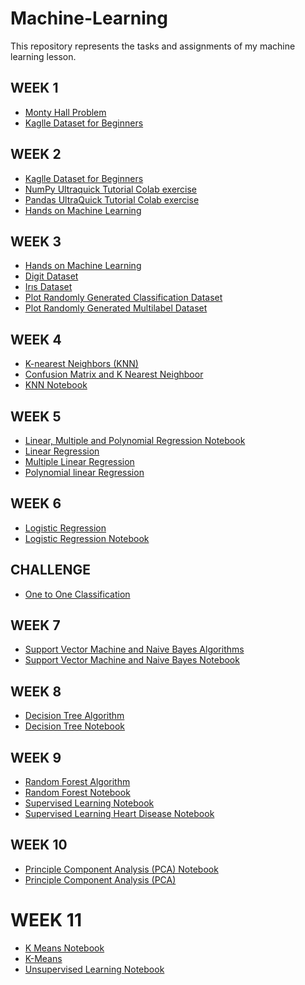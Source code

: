 # Machine-Learning
This repository represents the tasks and assignments of my machine learning lesson.

## WEEK 1
* [Monty Hall Problem](Monty_Hall_problem.ipynb)
* [Kaglle Dataset for Beginners](basic_informations_in_machine_learning_step_1.ipynb)

## WEEK 2
* [Kaglle Dataset for Beginners](basic_informations_in_machine_learning.ipynb)
* [NumPy Ultraquick Tutorial Colab exercise](working_on_numpy_library_with_arrays.ipynb)
* [Pandas UltraQuick Tutorial Colab exercise](working_on_pandas_library_with_data_frames.ipynb)
* [Hands on Machine Learning](hands_on_machine_learning_chapter_2_first_three_section.ipynb)

## WEEK 3
* [Hands on Machine Learning](hands_on_machine_learning_chapter_2_first_four_section)
* [Digit Dataset](the_digit_dataset.ipynb)
* [Irıs Dataset](iris_dataset.ipynb)
* [Plot Randomly Generated Classification Dataset](plot_randomly_generated_classification_dataset.ipynb)
* [Plot Randomly Generated Multilabel Dataset](plot_randomly_generated_multilabel_dataset.ipynb)

## WEEK 4
* [K-nearest Neighbors (KNN)](k_nearest__neighbors_(knn).ipynb)
* [Confusion Matrix and K Nearest Neighboor](confusion_matrix.ipynb)
* [KNN Notebook](KNN_notebook.ipynb)

## WEEK 5
* [Linear, Multiple and Polynomial Regression Notebook](linear_multiple_polynomial_regression_notebook.ipynb)
* [Linear Regression](linear_regression.ipynb)
* [Multiple Linear Regression](multiple_linear_regression.ipynb)
* [Polynomial linear Regression](polynomial_linear_regression.ipynb)

## WEEK 6
* [Logistic Regression](logistic_regression.ipynb)
* [Logistic Regression Notebook](logistic_regression_notebook.ipynb)

## CHALLENGE
* [One to One Classification](one_to_one_classification.ipynb)

## WEEK 7
* [Support Vector Machine and Naive Bayes Algorithms](svm_and_nv_algorithms.ipynb)
* [Support Vector Machine and Naive Bayes Notebook](support_vector_machine_and_naive_bayes_notebook.ipynb)

## WEEK 8
* [Decision Tree Algorithm](decision_tree_algorithm.ipynb)
* [Decision Tree Notebook](decision_tree_notebook.ipynb)

## WEEK 9
* [Random Forest Algorithm](random_forest_algorithm.ipynb)
* [Random Forest Notebook](random_forest_notebook.ipynb)
* [Supervised Learning Notebook](supervised_learning_notebook.ipynb)
* [Supervised Learning Heart Disease Notebook](supervised_learning_heart_disease.ipynb)

## WEEK 10
* [Principle Component Analysis (PCA) Notebook](principal_component_analysis(pca)_notebook.ipynb)
* [Principle Component Analysis (PCA)](principal_component_analysis_(pca).ipynb)

# WEEK 11
* [K Means Notebook](k_means.ipynb)
* [K-Means](kmeans.ipynb)
* [Unsupervised Learning Notebook](unsupervised_learning.ipynb)

